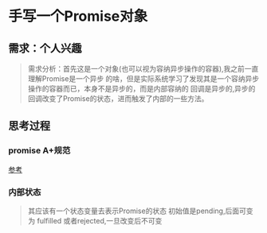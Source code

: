 # 手写一个Promise对象

## 需求：个人兴趣

> 需求分析：首先这是一个对象(也可以视为容纳异步操作的容器),我之前一直理解Promise是一个异步
> 的啥，但是实际系统学习了发现其是一个容纳异步操作的容器而已，本身不是异步的，而是内部容纳的
> 回调是异步的,异步的回调改变了Promise的状态，进而触发了内部的一些方法。

## 思考过程
  ### promise A+规范
[参考](https://promisesaplus.com/)
  ### 内部状态
  > 其应该有一个状态变量去表示Promise的状态  初始值是pending,后面可变为
> fulfilled 或者rejected,一旦改变后不可变


  
